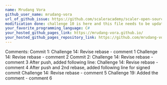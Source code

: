 ```yaml
---
name: Mrudang Vora
github_user_name: mrudang-vora
url_of_github_issue: https://github.com/scaleracademy/scaler-open-source-september-challenge/issues/1
modification done: challenge 10 is here and this file needs to be updated
your_favorite_programming_language: C#
your_hosted_github_pages_link: https://mrudang-vora.github.io/
your_hosted_github_pages_repository_link: https://github.com/mrudang-vora/mrudang-vora.github.io
---
```

Comments:
Commit 1:
Challenge 14: Revise rebase - comment 1
Challenge 14: Revise rebase - comment 2
Commit 2:
Challenge 14: Revise rebase - comment 3
After push, added following line:
Challenge 14: Revise rebase - comment 4
After push and 2nd rebase, added following line for signed commit
Challenge 14: Revise rebase - comment 5
Challenge 19: Added the comment - comment 6
